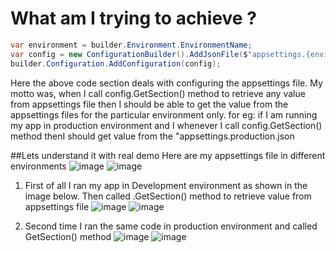 

# What am I trying to achieve ?

```csharp
var environment = builder.Environment.EnvironmentName;
var config = new ConfigurationBuilder().AddJsonFile($"appsettings.{environment}.json", optional: false).Build();
builder.Configuration.AddConfiguration(config);
```
Here the above code section deals with configuring the appsettings file.
My motto was, when I call config.GetSection() method to retrieve any value from appsettings file then I should be able to get the value from the appsettings files for the particular environment only.
for eg: if I am running my app in production environment and I whenever I call config.GetSection() method thenI should get value from the "appsettings.production.json

##Lets understand it with real demo
Here are my appsettings file in different environments
![image](https://github.com/user-attachments/assets/d78c6aeb-d02a-4c36-a9d8-42c7edd4ff6c) ![image](https://github.com/user-attachments/assets/b582b7d1-633c-4dc2-9dc5-c7e480e85beb)


1. First of all  I ran my app in Development environment as shown in the image below. Then called .GetSection() method to retrieve value from appsettings file
   ![image](https://github.com/user-attachments/assets/302efdff-b3d4-4091-96ec-021bc767f101)   ![image](https://github.com/user-attachments/assets/04bda86a-3c69-4780-8e25-4b876c66a5da)

2. Second time I ran the same code in production environment and called GetSection() method
![image](https://github.com/user-attachments/assets/8919a51c-13da-43ca-8991-d77156430ff0) ![image](https://github.com/user-attachments/assets/d35e703b-140c-4c89-bcc8-f0dd2751a430)






